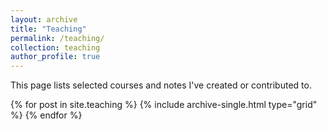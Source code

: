 ```yaml
---
layout: archive
title: "Teaching"
permalink: /teaching/
collection: teaching
author_profile: true
---
```


This page lists selected courses and notes I've created or contributed to.

{% for post in site.teaching %}
  {% include archive-single.html type="grid" %}
{% endfor %}
